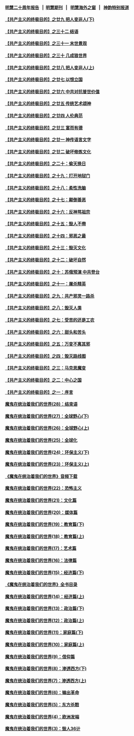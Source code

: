 #### [明慧二十周年报告](https://github.com/gfw-breaker/mh-reports/blob/master/README.md?t=07220441) &nbsp;&nbsp;|&nbsp;&nbsp;[明慧期刊](https://github.com/gfw-breaker/mh-qikan) &nbsp;&nbsp;|&nbsp;&nbsp; [明慧海外之窗](https://github.com/gfw-breaker/mh-news/blob/master/README.md?t=07220441) &nbsp;&nbsp;|&nbsp;&nbsp; [神韵特别报道](https://github.com/gfw-breaker/mh-news/blob/master/shenyun.md?t=07220441) 

#### [【共产主义的终极目的】之廿九 把人变非人(下)](../pages/nsc422/n11344140.md?t=07220441) 

#### [【共产主义的终极目的】之三十二 结语](../pages/nsc422/n11360535.md?t=07220441) 

#### [【共产主义的终极目的】之三十一 末世景观](../pages/nsc422/n11351129.md?t=07220441) 

#### [【共产主义的终极目的】之三十 几成狼世界](../pages/nsc422/n11348280.md?t=07220441) 

#### [【共产主义的终极目的】之廿八 把人变非人(上)](../pages/nsc422/n11340492.md?t=07220441) 

#### [【共产主义的终极目的】之廿七 以恨立国](../pages/nsc422/n11336944.md?t=07220441) 

#### [【共产主义的终极目的】之廿六 中共对抗普世价值](../pages/nsc422/n11324785.md?t=07220441) 

#### [【共产主义的终极目的】之廿五 传统艺术颂神](../pages/nsc422/n11296396.md?t=07220441) 

#### [【共产主义的终极目的】之廿四 人伦典范](../pages/nsc422/n11296397.md?t=07220441) 

#### [【共产主义的终极目的】之廿三 富而有德](../pages/nsc422/n11283598.md?t=07220441) 

#### [【共产主义的终极目的】之廿一 神传语言文字](../pages/nsc422/n11263265.md?t=07220441) 

#### [【共产主义的终极目的】之廿二 破坏修炼文化](../pages/nsc422/n11245728.md?t=07220441) 

#### [【共产主义的终极目的】之二十：偷天换日](../pages/nsc422/n11238846.md?t=07220441) 

#### [【共产主义的终极目的】之十九：打开地狱门](../pages/nsc422/n11206376.md?t=07220441) 

#### [【共产主义的终极目的】之十八：柔性洗脑](../pages/nsc422/n11199994.md?t=07220441) 

#### [【共产主义的终极目的】之十七：颠倒善恶](../pages/nsc422/n11179782.md?t=07220441) 

#### [【共产主义的终极目的】之十六：反神骂祖宗](../pages/nsc422/n11166798.md?t=07220441) 

#### [【共产主义的终极目的】之十五：毁人不倦](../pages/nsc422/n11166792.md?t=07220441) 

#### [【共产主义的终极目的】之十四：邪恶之最](../pages/nsc422/n11150249.md?t=07220441) 

#### [【共产主义的终极目的】之十三：毁灭文化](../pages/nsc422/n11135227.md?t=07220441) 

#### [【共产主义的终极目的】之十二：破坏自然](../pages/nsc422/n11135214.md?t=07220441) 

#### [【共产主义的终极目的】之十：苏俄预演 中共登台](../pages/nsc422/n11118424.md?t=07220441) 

#### [【共产主义的终极目的】之十一：屠杀精英](../pages/nsc422/n11118442.md?t=07220441) 

#### [【共产主义的终极目的】之九：共产邪灵一路杀](../pages/nsc422/n11114139.md?t=07220441) 

#### [【共产主义的终极目的】之八：毁灭人类](../pages/nsc422/n11108503.md?t=07220441) 

#### [【共产主义的终极目的】之七：受苦的还是工农](../pages/nsc422/n11101809.md?t=07220441) 

#### [【共产主义的终极目的】之六：甜头和苦头](../pages/nsc422/n11096971.md?t=07220441) 

#### [【共产主义的终极目的】之五：万变不离其邪](../pages/nsc422/n11091285.md?t=07220441) 

#### [【共产主义的终极目的】之四：毁灭路线图](../pages/nsc422/n11086284.md?t=07220441) 

#### [【共产主义的终极目的】之三：马克思魔变](../pages/nsc422/n11061941.md?t=07220441) 

#### [【共产主义的终极目的】之二：中心之国](../pages/nsc422/n11047728.md?t=07220441) 

#### [【共产主义的终极目的】之一：序言](../pages/nsc422/n11086077.md?t=07220441) 

#### [魔鬼在统治着我们的世界(28)：结束语](../pages/nsc422/n10936246.md?t=07220441) 

#### [魔鬼在统治着我们的世界(27)：全球野心(下)](../pages/nsc422/n10928319.md?t=07220441) 

#### [魔鬼在统治着我们的世界(26)：全球野心(上)](../pages/nsc422/n10900318.md?t=07220441) 

#### [魔鬼在统治着我们的世界(25)：全球化](../pages/nsc422/n10788205.md?t=07220441) 

#### [魔鬼在统治着我们的世界(24)：环保主义(下)](../pages/nsc422/n10695307.md?t=07220441) 

#### [魔鬼在统治着我们的世界(23)：环保主义(上)](../pages/nsc422/n10688613.md?t=07220441) 

#### [《魔鬼在统治着我们的世界》音频下载](../pages/nsc422/n10635553.md?t=07220441) 

#### [魔鬼在统治着我们的世界(22)：恐怖主义](../pages/nsc422/n10614727.md?t=07220441) 

#### [魔鬼在统治着我们的世界(21)：文化篇](../pages/nsc422/n10597706.md?t=07220441) 

#### [魔鬼在统治着我们的世界(20)：媒体篇](../pages/nsc422/n10586579.md?t=07220441) 

#### [魔鬼在统治着我们的世界(19)：教育篇(下)](../pages/nsc422/n10564808.md?t=07220441) 

#### [魔鬼在统治着我们的世界(18)：教育篇(上)](../pages/nsc422/n10526970.md?t=07220441) 

#### [魔鬼在统治着我们的世界(17)：艺术篇](../pages/nsc422/n10499093.md?t=07220441) 

#### [魔鬼在统治着我们的世界(16)：法律篇](../pages/nsc422/n10485969.md?t=07220441) 

#### [魔鬼在统治着我们的世界(15)：经济篇(下)](../pages/nsc422/n10469975.md?t=07220441) 

#### [《魔鬼在统治着我们的世界》全书目录](../pages/nsc422/n10464261.md?t=07220441) 

#### [魔鬼在统治着我们的世界(14)：经济篇(上)](../pages/nsc422/n10457370.md?t=07220441) 

#### [魔鬼在统治着我们的世界(13)：政治篇(下)](../pages/nsc422/n10448270.md?t=07220441) 

#### [魔鬼在统治着我们的世界(12)：政治篇(上)](../pages/nsc422/n10444576.md?t=07220441) 

#### [魔鬼在统治着我们的世界(11)：家庭篇(下)](../pages/nsc422/n10440961.md?t=07220441) 

#### [魔鬼在统治着我们的世界(10)：家庭篇(上)](../pages/nsc422/n10435448.md?t=07220441) 

#### [魔鬼在统治着我们的世界(9)：信仰篇](../pages/nsc422/n10432159.md?t=07220441) 

#### [魔鬼在统治着我们的世界(8)：渗透西方(下)](../pages/nsc422/n10429603.md?t=07220441) 

#### [魔鬼在统治着我们的世界(7)：渗透西方(上)](../pages/nsc422/n10426013.md?t=07220441) 

#### [魔鬼在统治着我们的世界(6)：输出革命](../pages/nsc422/n10421536.md?t=07220441) 

#### [魔鬼在统治着我们的世界(5)：东方杀戮](../pages/nsc422/n10417707.md?t=07220441) 

#### [魔鬼在统治着我们的世界(4)：欧洲发端](../pages/nsc422/n10414890.md?t=07220441) 

#### [魔鬼在统治着我们的世界(3)：毁人36计](../pages/nsc422/n10411583.md?t=07220441) 

